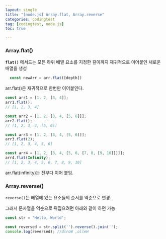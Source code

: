 ```yaml
---
layout: single
title: "[node.js] Array.flat, Array.reverse"
categories: codingtest
tag: [codingtest, node.js]
toc: true

---
```


### Array.flat()

**`flat()`** 메서드는 모든 하위 배열 요소를 지정한 깊이까지 재귀적으로 이어붙인 새로운 배열을 생성

```js
  const newArr = arr.flat([depth])
```

arr.flat()은 재귀적으로 한번만 이어붙인다.

```js
const arr1 = [1, 2, [3, 4]];
arr1.flat();
// [1, 2, 3, 4]

const arr2 = [1, 2, [3, 4, [5, 6]]];
arr2.flat();
// [1, 2, 3, 4, [5, 6]]

const arr3 = [1, 2, [3, 4, [5, 6]]];
arr3.flat(2);
// [1, 2, 3, 4, 5, 6]

const arr4 = [1, 2, [3, 4, [5, 6, [7, 8, [9, 10]]]]];
arr4.flat(Infinity);
// [1, 2, 3, 4, 5, 6, 7, 8, 9, 10]
```

arr.flat(infinity)는 전부다 이어 붙임.



### Array.reverse()

`reverse()`는 배열에 있는 요소들의 순서를 역순으로 변경

그래서 문자열을 역순으로 뒤집으려면 아래와 같이 하면 가능

```js
const str = 'Hello, World';

const reversed = str.split('').reverse().join('');
console.log(reversed); //dlroW ,olleH
```